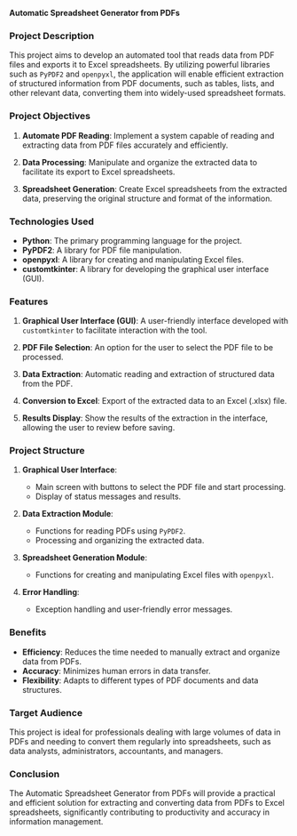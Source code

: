 
**Automatic Spreadsheet Generator from PDFs**

### Project Description

This project aims to develop an automated tool that reads data from PDF files and exports it to Excel spreadsheets. By utilizing powerful libraries such as `PyPDF2` and `openpyxl`, the application will enable efficient extraction of structured information from PDF documents, such as tables, lists, and other relevant data, converting them into widely-used spreadsheet formats.

### Project Objectives

1. **Automate PDF Reading**: Implement a system capable of reading and extracting data from PDF files accurately and efficiently.
   
2. **Data Processing**: Manipulate and organize the extracted data to facilitate its export to Excel spreadsheets.
   
3. **Spreadsheet Generation**: Create Excel spreadsheets from the extracted data, preserving the original structure and format of the information.

### Technologies Used

- **Python**: The primary programming language for the project.
- **PyPDF2**: A library for PDF file manipulation.
- **openpyxl**: A library for creating and manipulating Excel files.
- **customtkinter**: A library for developing the graphical user interface (GUI).

### Features

1. **Graphical User Interface (GUI)**: A user-friendly interface developed with `customtkinter` to facilitate interaction with the tool.
   
2. **PDF File Selection**: An option for the user to select the PDF file to be processed.
   
3. **Data Extraction**: Automatic reading and extraction of structured data from the PDF.
   
4. **Conversion to Excel**: Export of the extracted data to an Excel (.xlsx) file.
   
5. **Results Display**: Show the results of the extraction in the interface, allowing the user to review before saving.

### Project Structure

1. **Graphical User Interface**:
   - Main screen with buttons to select the PDF file and start processing.
   - Display of status messages and results.

2. **Data Extraction Module**:
   - Functions for reading PDFs using `PyPDF2`.
   - Processing and organizing the extracted data.

3. **Spreadsheet Generation Module**:
   - Functions for creating and manipulating Excel files with `openpyxl`.

4. **Error Handling**:
   - Exception handling and user-friendly error messages.

### Benefits

- **Efficiency**: Reduces the time needed to manually extract and organize data from PDFs.
- **Accuracy**: Minimizes human errors in data transfer.
- **Flexibility**: Adapts to different types of PDF documents and data structures.

### Target Audience

This project is ideal for professionals dealing with large volumes of data in PDFs and needing to convert them regularly into spreadsheets, such as data analysts, administrators, accountants, and managers.

### Conclusion

The Automatic Spreadsheet Generator from PDFs will provide a practical and efficient solution for extracting and converting data from PDFs to Excel spreadsheets, significantly contributing to productivity and accuracy in information management.
